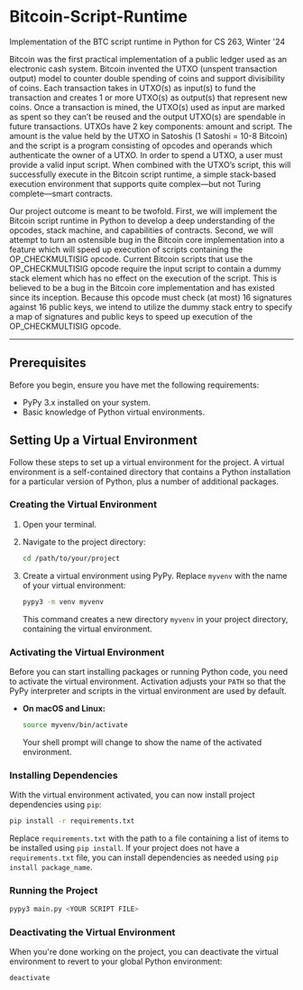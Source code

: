 # Bitcoin-Script-Runtime
Implementation of the BTC script runtime in Python for CS 263, Winter '24

Bitcoin was the first practical implementation of a public ledger used as an electronic cash system. Bitcoin invented the UTXO (unspent transaction output) model to counter double spending of coins and support divisibility of coins. Each transaction takes in UTXO(s) as input(s) to fund the transaction and creates 1 or more UTXO(s) as output(s) that represent new coins. Once a transaction is mined, the UTXO(s) used as input are marked as spent so they can’t be reused and the output UTXO(s) are spendable in future transactions. UTXOs have 2 key components: amount and script. The amount is the value held by the UTXO in Satoshis (1​​ Satoshi = 10-8 Bitcoin) and the script is a program consisting of opcodes and operands which authenticate the owner of a UTXO. In order to spend a UTXO, a user must provide a valid input script. When combined with the UTXO’s script, this will successfully execute in the Bitcoin script runtime, a simple stack-based execution environment that supports quite complex—but not Turing complete—smart contracts.

Our project outcome is meant to be twofold. First, we will implement the Bitcoin script runtime in Python to develop a deep understanding of the opcodes, stack machine, and capabilities of contracts. Second, we will attempt to turn an ostensible bug in the Bitcoin core implementation into a feature which will speed up execution of scripts containing the OP_CHECKMULTISIG opcode. Current Bitcoin scripts that use the OP_CHECKMULTISIG opcode require the input script to contain a dummy stack element which has no effect on the execution of the script. This is believed to be a bug in the Bitcoin core implementation and has existed since its inception. Because this opcode must check (at most) 16 signatures against 16 public keys, we intend to utilize the dummy stack entry to specify a map of signatures and public keys to speed up execution of the OP_CHECKMULTISIG opcode.

---

## Prerequisites

Before you begin, ensure you have met the following requirements:

- PyPy 3.x installed on your system.
- Basic knowledge of Python virtual environments.

## Setting Up a Virtual Environment

Follow these steps to set up a virtual environment for the project. A virtual environment is a self-contained directory that contains a Python installation for a particular version of Python, plus a number of additional packages.

### Creating the Virtual Environment

1. Open your terminal.
2. Navigate to the project directory:

    ```sh
    cd /path/to/your/project
    ```

3. Create a virtual environment using PyPy. Replace `myvenv` with the name of your virtual environment:

    ```sh
    pypy3 -m venv myvenv
    ```

    This command creates a new directory `myvenv` in your project directory, containing the virtual environment.

### Activating the Virtual Environment

Before you can start installing packages or running Python code, you need to activate the virtual environment. Activation adjusts your `PATH` so that the PyPy interpreter and scripts in the virtual environment are used by default.

- **On macOS and Linux:**

    ```sh
    source myvenv/bin/activate
    ```

    Your shell prompt will change to show the name of the activated environment.

### Installing Dependencies

With the virtual environment activated, you can now install project dependencies using `pip`:

```sh
pip install -r requirements.txt
```

Replace `requirements.txt` with the path to a file containing a list of items to be installed using `pip install`. If your project does not have a `requirements.txt` file, you can install dependencies as needed using `pip install package_name`.

### Running the Project

```sh
pypy3 main.py <YOUR SCRIPT FILE>
```

### Deactivating the Virtual Environment

When you're done working on the project, you can deactivate the virtual environment to revert to your global Python environment:

```sh
deactivate
```